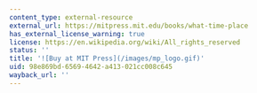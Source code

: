 ```yaml
---
content_type: external-resource
external_url: https://mitpress.mit.edu/books/what-time-place
has_external_license_warning: true
license: https://en.wikipedia.org/wiki/All_rights_reserved
status: ''
title: '![Buy at MIT Press](/images/mp_logo.gif)'
uid: 98e869bd-6569-4642-a413-021cc008c645
wayback_url: ''
---
```

